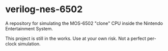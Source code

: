 # verilog-nes-6502

A repository for simulating the MOS-6502 "clone" CPU inside the Nintendo Entertainment System.

This project is still in the works. Use at your own risk. Not a perfect per-clock simulation.
